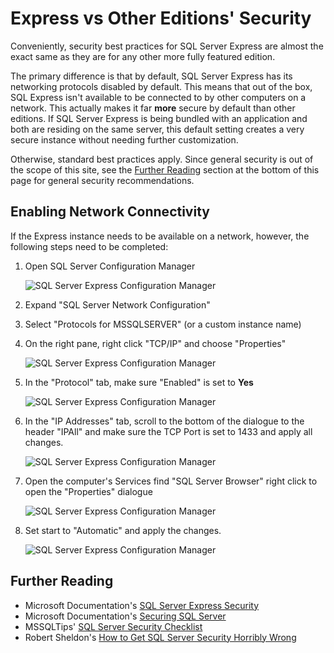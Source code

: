 
# Express vs Other Editions' Security

Conveniently, security best practices for SQL Server Express are almost
the exact same as they are for any other more fully featured edition.

The primary difference is that by default, SQL Server Express has its networking
protocols disabled by default. This means that out of the box, SQL Express isn't available
to be connected to by other computers on a network. This actually makes it far **more** secure
by default than other editions. If SQL Server Express is being bundled with an application
and both are residing on the same server, this default setting creates a very secure
instance without needing further customization.

Otherwise, standard best practices apply. Since general security is out of the scope
of this site, see the [Further Reading](#further-reading) section at the bottom of this page
for general security recommendations.

## Enabling Network Connectivity

If the Express instance needs to be available on a network, however, the following steps need
to be completed:

1. Open SQL Server Configuration Manager

      ![SQL Server Express Configuration Manager](/sql_configuration_manager_1.png)
2. Expand "SQL Server Network Configuration"

3. Select "Protocols for MSSQLSERVER" (or a custom instance name)

4. On the right pane, right click "TCP/IP" and choose "Properties"

      ![SQL Server Express Configuration Manager](/sql_configuration_manager_2.png)

5. In the "Protocol" tab, make sure "Enabled" is set to **Yes**

      ![SQL Server Express Configuration Manager](/sql_configuration_manager_3.png)

6. In the "IP Addresses" tab, scroll to the bottom of the dialogue to the header "IPAll" and  make sure the TCP Port is set to 1433 and apply all changes.

      ![SQL Server Express Configuration Manager](/sql_configuration_manager_4.png)

7. Open the computer's Services find "SQL Server Browser" right click to open the "Properties" dialogue

      ![SQL Server Express Configuration Manager](/sql_configuration_manager_5.png)

8. Set start to "Automatic" and apply the changes.

      ![SQL Server Express Configuration Manager](/sql_configuration_manager_6.png)

## Further Reading

* Microsoft Documentation's [SQL Server Express Security](https://docs.microsoft.com/en-us/dotnet/framework/data/adonet/sql/sql-server-express-security)
* Microsoft Documentation's [Securing SQL Server](https://docs.microsoft.com/en-us/sql/relational-databases/security/securing-sql-server)
* MSSQLTips' [SQL Server Security Checklist](https://www.mssqltips.com/sqlservertip/3159/sql-server-security-checklist/)
* Robert Sheldon's [How to Get SQL Server Security Horribly Wrong](https://www.red-gate.com/simple-talk/sql/database-administration/how-to-get-sql-server-security-horribly-wrong/)
